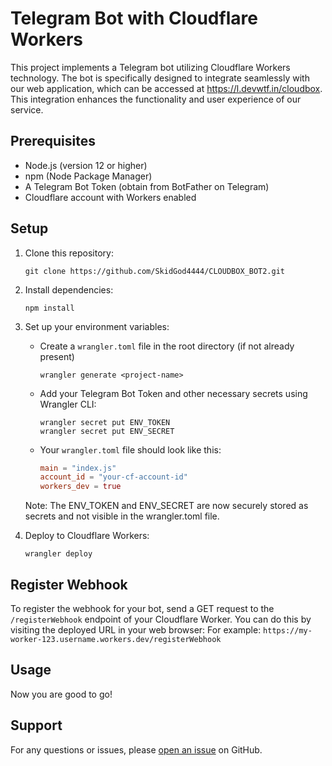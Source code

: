 # Telegram Bot with Cloudflare Workers

This project implements a Telegram bot utilizing Cloudflare Workers technology. The bot is specifically designed to integrate seamlessly with our web application, which can be accessed at https://l.devwtf.in/cloudbox. This integration enhances the functionality and user experience of our service.

## Prerequisites

- Node.js (version 12 or higher)
- npm (Node Package Manager)
- A Telegram Bot Token (obtain from BotFather on Telegram)
- Cloudflare account with Workers enabled

## Setup

1. Clone this repository:

   ```
   git clone https://github.com/SkidGod4444/CLOUDBOX_BOT2.git
   ```

2. Install dependencies:

   ```
   npm install
   ```

3. Set up your environment variables:

   - Create a `wrangler.toml` file in the root directory (if not already present)

     ```
     wrangler generate <project-name>
     ```

   - Add your Telegram Bot Token and other necessary secrets using Wrangler CLI:

     ```
     wrangler secret put ENV_TOKEN
     wrangler secret put ENV_SECRET
     ```

   - Your `wrangler.toml` file should look like this:

     ```toml
     main = "index.js"
     account_id = "your-cf-account-id"
     workers_dev = true
     ```

   Note: The ENV_TOKEN and ENV_SECRET are now securely stored as secrets and not visible in the wrangler.toml file.

4. Deploy to Cloudflare Workers:
   ```
   wrangler deploy
   ```

## Register Webhook
To register the webhook for your bot, send a GET request to the `/registerWebhook` endpoint of your Cloudflare Worker. You can do this by visiting the deployed URL in your web browser:
For example: `https://my-worker-123.username.workers.dev/registerWebhook`

## Usage

Now you are good to go!

## Support

For any questions or issues, please [open an issue](https://github.com/SkidGod4444/CLOUDBOX_BOT2/issues) on GitHub.
